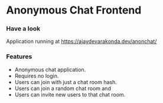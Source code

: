 # Anonymous Chat Frontend

### Have a look
Application running at https://ajaydevarakonda.dev/anonchat/

### Features
* Anonymous chat application.
* Requires no login.
* Users can join with just a chat room hash.
* Users can join a random chat room and
* Users can invite new users to that chat room.